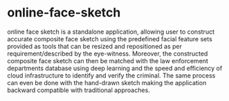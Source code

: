 # online-face-sketch
online face sketch is a standalone application, allowing user to construct accurate composite face sketch using the predefined facial feature sets provided as tools that can be resized and repositioned as per requirement/described by the eye-witness. Moreover, the constructed composite face sketch can then be matched with the law enforcement departments database using deep learning and the speed and efficiency of cloud
infrastructure to identify and verify the criminal. The same process can even be done with the hand-drawn sketch making the application backward compatible with traditional approaches.

